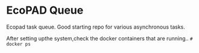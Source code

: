 EcoPAD Queue
====

Ecopad task queue. Good starting repo for various asynchronous tasks. 

After setting upthe system,check the docker containers that are running..
      `# docker ps`
